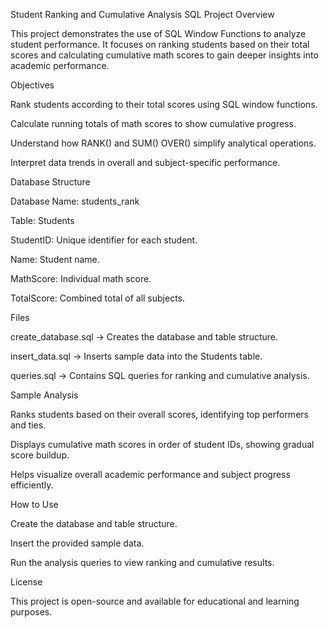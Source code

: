 Student Ranking and Cumulative Analysis SQL Project
Overview

This project demonstrates the use of SQL Window Functions to analyze student performance.
It focuses on ranking students based on their total scores and calculating cumulative math scores to gain deeper insights into academic performance.

Objectives

Rank students according to their total scores using SQL window functions.

Calculate running totals of math scores to show cumulative progress.

Understand how RANK() and SUM() OVER() simplify analytical operations.

Interpret data trends in overall and subject-specific performance.

Database Structure

Database Name: students_rank

Table: Students

StudentID: Unique identifier for each student.

Name: Student name.

MathScore: Individual math score.

TotalScore: Combined total of all subjects.

Files

create_database.sql → Creates the database and table structure.

insert_data.sql → Inserts sample data into the Students table.

queries.sql → Contains SQL queries for ranking and cumulative analysis.

Sample Analysis

Ranks students based on their overall scores, identifying top performers and ties.

Displays cumulative math scores in order of student IDs, showing gradual score buildup.

Helps visualize overall academic performance and subject progress efficiently.

How to Use

Create the database and table structure.

Insert the provided sample data.

Run the analysis queries to view ranking and cumulative results.

License

This project is open-source and available for educational and learning purposes.
